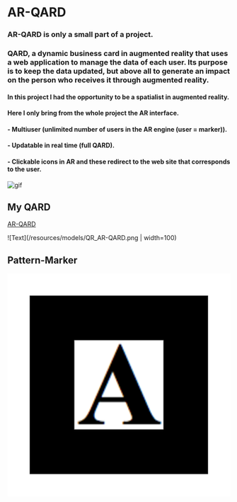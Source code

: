 # AR-QARD

### AR-QARD is only a small part of a project.

### QARD, a dynamic business card in augmented reality that uses a web application to manage the data of each user. Its purpose is to keep the data updated, but above all to generate an impact on the person who receives it through augmented reality.

#### In this project I had the opportunity to be a spatialist in augmented reality.
#### Here I only bring from the whole project the AR interface.

#### - Multiuser (unlimited number of users in the AR engine (user = marker)).
#### - Updatable in real time (full QARD).
#### - Clickable icons in AR and these redirect to the web site that corresponds to the user.

![gif](/resources/models/QARD.gif)

## My QARD

[AR-QARD](https://rodrigomato00.github.io/AR-QARD/)

![Text](/resources/models/QR_AR-QARD.png | width=100)

## Pattern-Marker

![Text](/markersPng/pattern-Individual_Blocks-1.png)
